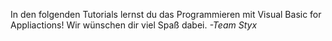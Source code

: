 In den folgenden Tutorials lernst du das Programmieren mit Visual Basic for Appliactions! Wir wünschen dir viel Spaß dabei.
*-Team Styx*
